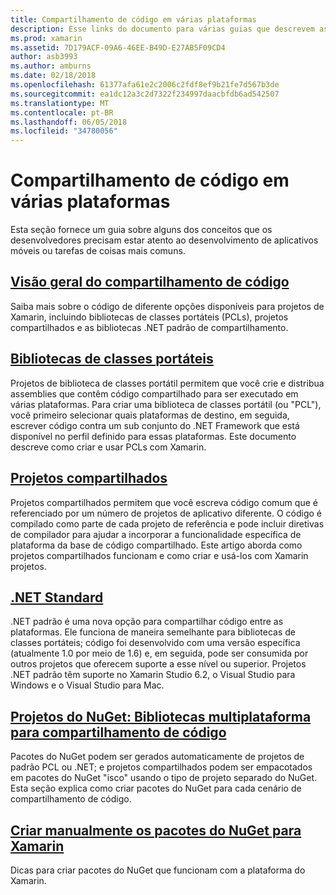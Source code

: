 ```yaml
---
title: Compartilhamento de código em várias plataformas
description: Esse links do documento para várias guias que descrevem as técnicas para compartilhar código, incluindo bibliotecas de classes portáteis, projetos compartilhados, .NET padrão e o NuGet.
ms.prod: xamarin
ms.assetid: 7D179ACF-09A6-46EE-B49D-E27AB5F09CD4
author: asb3993
ms.author: amburns
ms.date: 02/18/2018
ms.openlocfilehash: 61377afa61e2c2006c2fdf8ef9b21fe7d567b3de
ms.sourcegitcommit: ea1dc12a3c2d7322f234997daacbfdb6ad542507
ms.translationtype: MT
ms.contentlocale: pt-BR
ms.lasthandoff: 06/05/2018
ms.locfileid: "34780056"
---
```

# <a name="sharing-code-on-multiple-platforms"></a>Compartilhamento de código em várias plataformas

Esta seção fornece um guia sobre alguns dos conceitos que os desenvolvedores precisam estar atento ao desenvolvimento de aplicativos móveis ou tarefas de coisas mais comuns.

## <a name="code-sharing-overviewcode-sharingmd"></a>[Visão geral do compartilhamento de código](code-sharing.md)

Saiba mais sobre o código de diferente opções disponíveis para projetos de Xamarin, incluindo bibliotecas de classes portáteis (PCLs), projetos compartilhados e as bibliotecas .NET padrão de compartilhamento.


##  <a name="portable-class-librariescross-platformapp-fundamentalspclmd"></a>[Bibliotecas de classes portáteis](~/cross-platform/app-fundamentals/pcl.md)

Projetos de biblioteca de classes portátil permitem que você crie e distribua assemblies que contêm código compartilhado para ser executado em várias plataformas. Para criar uma biblioteca de classes portátil (ou "PCL"), você primeiro selecionar quais plataformas de destino, em seguida, escrever código contra um sub conjunto do .NET Framework que está disponível no perfil definido para essas plataformas. Este documento descreve como criar e usar PCLs com Xamarin.

##  <a name="shared-projectscross-platformapp-fundamentalsshared-projectsmd"></a>[Projetos compartilhados](~/cross-platform/app-fundamentals/shared-projects.md)

Projetos compartilhados permitem que você escreva código comum que é referenciado por um número de projetos de aplicativo diferente. O código é compilado como parte de cada projeto de referência e pode incluir diretivas de compilador para ajudar a incorporar a funcionalidade específica de plataforma da base de código compartilhado. Este artigo aborda como projetos compartilhados funcionam e como criar e usá-los com Xamarin projetos.

##  <a name="net-standardcross-platformapp-fundamentalsnet-standardmd"></a>[.NET Standard](~/cross-platform/app-fundamentals/net-standard.md)

.NET padrão é uma nova opção para compartilhar código entre as plataformas. Ele funciona de maneira semelhante para bibliotecas de classes portáteis; código foi desenvolvido com uma versão específica (atualmente 1.0 por meio de 1.6) e, em seguida, pode ser consumida por outros projetos que oferecem suporte a esse nível ou superior. Projetos .NET padrão têm suporte no Xamarin Studio 6.2, o Visual Studio para Windows e o Visual Studio para Mac.

##  <a name="nuget-projects-multiplatform-libraries-for-code-sharingcross-platformapp-fundamentalsnuget-multiplatform-librariesindexmd"></a>[Projetos do NuGet: Bibliotecas multiplataforma para compartilhamento de código](~/cross-platform/app-fundamentals/nuget-multiplatform-libraries/index.md)

Pacotes do NuGet podem ser gerados automaticamente de projetos de padrão PCL ou .NET; e projetos compartilhados podem ser empacotados em pacotes do NuGet "isco" usando o tipo de projeto separado do NuGet. Esta seção explica como criar pacotes do NuGet para cada cenário de compartilhamento de código.

##  <a name="manually-creating-nuget-packages-for-xamarincross-platformapp-fundamentalsnuget-manualmd"></a>[Criar manualmente os pacotes do NuGet para Xamarin](~/cross-platform/app-fundamentals/nuget-manual.md)

Dicas para criar pacotes do NuGet que funcionam com a plataforma do Xamarin.
